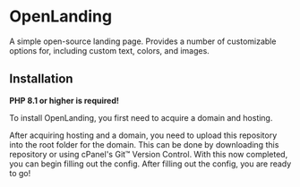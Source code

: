 # OpenLanding
A simple open-source landing page. Provides a number of customizable options for, including custom text, colors, and images.

## Installation
**PHP 8.1 or higher is required!**

To install OpenLanding, you first need to acquire a domain and hosting.

After acquiring hosting and a domain, you need to upload this repository into the root folder for the domain. This can be done by downloading this repository or using cPanel's Git™ Version Control. With this now completed, you can begin filling out the config. After filling out the config, you are ready to go!
